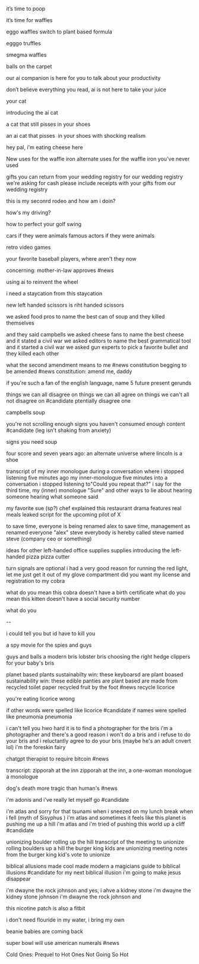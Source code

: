 it’s time to poop 

it’s time for waffles 

eggo waffles switch to plant based formula 

egggo truffles 

smegma waffles

balls on the carpet 

our ai companion is here for you to talk about your productivity 

don’t believe everything you read, ai is not here to take your juice 

your cat 

introducing the ai cat 

a cat that still pisses in your shoes 

an ai cat that pisses  in your shoes with shocking realism

hey pal, i'm eating cheese here

New uses for the waffle iron
alternate uses for the waffle iron you've never used

gifts you can return from your wedding registry
for our wedding registry we're asking for cash
please include receipts with your gifts from our wedding registry

this is my seconrd rodeo and how am i doin?

how's my driving? 

how to perfect your golf swing

cars if they were animals
famous actors if they were animals

retro video games 

your favorite baseball players, where aren't they now

concerning: mother-in-law approves #news 

using ai to reinvent the wheel

i need a staycation from this staycation

new left handed scissors is riht handed scissors

we asked food pros to name the best can of soup and they killed themselves

and they said campbells
we asked cheese fans to name the best cheese and it stated a civil war
we asked editors to name the best grammatical tool and it started a civil war
we asked gun experts to pick a favorite bullet and they killed each other

what the second amendment means to me #news 
constitution begging to be amended #news 
constitution: amend me, daddy


if you're such a fan of the english language, name 5 future present gerunds

things we can all disagree on
things we can all agree on
things we can't all not disagree on #candidate 
ptentially disagree one

campbells soup 

you're not scrolling enough
signs you haven't consumed enough content #candidate 
(leg isn't shaking from anxiety)

signs you need soup

four score and seven years ago: an alternate universe where lincoln is a shoe

transcript of my inner monologue during a conversation where i stopped listening five minutes ago
my inner-monologue five minutes into a conversation i stopped listening to"Could you repeat that?" i say for the third time, my (inner) monologue 
"Sure" and other ways to lie about hearing someone
hearing what someone said


my favorite sue (sp?) chef explained
this restaurant drama features real meals
leaked script for the upcoming pilot of X


to save time, everyone is being renamed alex
to save time, management as renamed everyone "alex"
steve
everybody is hereby called steve
named steve
(company ceo or something)

ideas for other left-handed office supplies
supplies
introducing the left-handed pizza
pizza cutter

turn signals are optional
i had a very good reason for running the red light, let me just get it out of my glove compartment
did you want my license and registration to my cobra

what do you mean this cobra doesn't have a birth certificate
what do you mean this kitten doesn't have a social security number

what do you

--

i could tell you but id have to kill you 

a spy movie for the spies and guys

guys and balls
a modern bris
lobster bris
choosing the right hedge clippers for your baby's bris

planet based plants
sustainabilty win: these keyboarsd are plant boased
sustainability win: these edible panties are plant based
are made from recycled toilet paper
recycled fruit by the foot #news 
recycle licorice

you're eating licorice wrong

if other words were spelled like licorice #candidate 
if names were spelled like pneumonia
pneumonia

i can't tell you hwo hard it is to find a photographer for the bris
i'm a photographer and there's a good reason i won't do a bris
and i refuse to do your bris
and i reluctantly agree to do your bris (maybe he's an adult cnvert lol)
i'm the foreskin fairy 

chatgpt therapist to require bitcoin #news 

transcript: zipporah at the inn
zipporah at the inn, a one-woman monologue
a monologue

dog's death more tragic than human's #news 

i'm adonis and i've really let myself go #candidate 

i'm atlas and sorry for that tsunami
when i sneezed
on my lunch break
when i fell 
(myth of Sisyphus )
i'm atlas and sometimes it feels like this  planet is pushing me up a hill
i'm atlas and i'm tried of pushing this world up a cliff #candidate 

unionizing boulder rolling up the hill
transcript of the meeting to unionize rolling boulders up a hill
the burger king kids are unionizing
meeting notes from the burger king kid's vote to unionize

biblical allusions made cool
made modern
a magicians guide to biblical illusions #candidate 
for my next biblical illusion i'm going to make jesus disappear

i'm dwayne the rock johnson and yes, i ahve a kidney stone
i'm dwayne the kidney stone johnson
i'm dwayne the rock johnson and 

this nicotine patch is also a fitbit

i don't need flouride in my water, i bring my own

beanie babies are coming back

super bowl will use american numerals #news

Cold Ones: Prequel to Hot Ones Not Going So Hot
